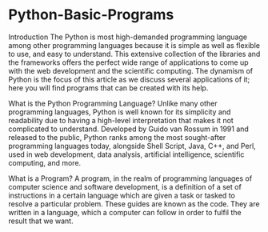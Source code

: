 # Python-Basic-Programs
Introduction
The Python is most high-demanded programming language among other programming languages because it is simple as well as flexible to use, and easy to understand. This extensive collection of the libraries and the frameworks offers the perfect wide range of applications to come up with the web development and the scientific computing. The dynamism of Python is the focus of this article as we discuss several applications of it; here you will find programs that can be created with its help.

What is the Python Programming Language?
Unlike many other programming languages, Python is well known for its simplicity and readability due to having a high-level interpretation that makes it not complicated to understand. Developed by Guido van Rossum in 1991 and released to the public, Python ranks among the most sought-after programming languages today, alongside Shell Script, Java, C++, and Perl, used in web development, data analysis, artificial intelligence, scientific computing, and more.

What is a Program?
A program, in the realm of programming languages of computer science and software development, is a definition of a set of instructions in a certain language which are given a task or tasked to resolve a particular problem. These guides are known as the code. They are written in a language, which a computer can follow in order to fulfil the result that we want.
